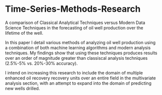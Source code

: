 # Time-Series-Methods-Research
A comparison of Classical Analytical Techniques versus Modern Data Science Techniques in the forecasting of oil well production over the lifetime of the well. 

In this paper I detail various methods of analyzing oil well production using a combination of both machine learning algorithms and modern analysis techniques. My findings show that using these techniques produces results over an order of magnitude greater than classiscal analysis techniques (2.5%-5% vs. 20%-30% accuracy).

I intend on increasing this research to include the domain of multiple enhanced oil recovery recovery units over an entire field in the multivariate analysis section, with an attempt to expand into the domain of predicting new wells drilled.
